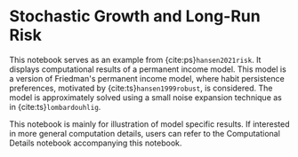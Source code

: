 # Stochastic Growth and Long-Run Risk 


This notebook serves as an example from {cite:ps}`hansen2021risk`. It displays computational results of a permanent income model. This model is a version of Friedman's permanent income model, where habit persistence preferences, motivated by {cite:ts}`hansen1999robust`, is considered. The model is approximately solved using a small noise expansion technique as in {cite:ts}`lombardouhlig`.

This notebook is mainly for illustration of model specific results. If interested in more general computation details, users can refer to the Computational Details notebook accompanying this notebook.

